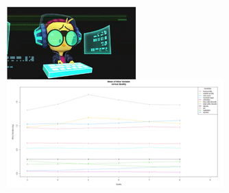 <img align="center" alt="GIF" src="https://github.com/DJJamsran/images/blob/main/giphy.gif" width="300"/>



<img align="center" alt="GIF" src="https://github.com/DJJamsran/images/blob/main/snp1.png" width="700"/>
